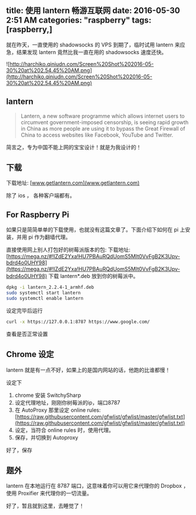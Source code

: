 title: 使用 lantern 畅游互联网
date: 2016-05-30 2:51 AM
categories: "raspberry"
tags: [raspberry,]
---

就在昨天，一直使用的 shadowsocks 的 VPS 到期了，临时试用 lantern 来应急，结果发现 lantern 竟然比我一直在用的 shadowsocks 速度还快。

<!--more-->

![http://harchiko.qiniudn.com/Screen%20Shot%202016-05-30%20at%202.54.45%20AM.png](http://harchiko.qiniudn.com/Screen%20Shot%202016-05-30%20at%202.54.45%20AM.png)

## lantern

> Lantern, a new software programme which allows internet users to circumvent government-imposed censorship, is seeing rapid growth in China as more people are using it to bypass the Great Firewall of China to access websites like Facebook, YouTube and Twitter.

简言之，专为中国不能上网的宝宝设计！就是为我设计的！

## 下载

下载地址: [www.getlantern.com](www.getlantern.com)

除了 ios ， 各种客户端都有。

## For Raspberry Pi

如果只是简简单单的下载使用，也就没有这篇文章了。下面介绍下如何在 pi 上安装，并用 pi 作为翻墙代理。

直接使用网上别人打包好的树莓派版本的包: 下载地址: [https://mega.nz/#!IZdE2Yxa!HU7PBAuRQdUomS5MIt0VvFgB2K3Upv-bdrd4o0UHY98](https://mega.nz/#!IZdE2Yxa!HU7PBAuRQdUomS5MIt0VvFgB2K3Upv-bdrd4o0UHY98) 下载 lantern*.deb 放到你的树莓派中。

```bash
dpkg -i lantern_2.2.4-1_armhf.deb
sudo systemctl start lantern
sudo systemctl enable lantern
```

设定完毕后运行

```bash
curl -x https://127.0.0.1:8787 https://www.google.com/
```

查看是否正常设置

## Chrome 设定

lantern 就是有一点不好，如果上的是国内网站的话，他跑的比谁都慢！

设定下

1. chrome 安装 SwitchySharp
2. 设定代理地址，刚刚你树莓派的ip，端口8787
3. 在 AutoProxy 那里设定 online rules: [https://raw.githubusercontent.com/gfwlist/gfwlist/master/gfwlist.txt](https://raw.githubusercontent.com/gfwlist/gfwlist/master/gfwlist.txt)
4. 设定，当符合 online rules 时，使用代理。
5. 保存，并切换到 Autoproxy

好了，保存

## 题外

lantern 在本地运行在 8787 端口，这意味着你可以用它来代理你的 Dropbox ， 使用 Proxifier 来代理你的一切流量。

好了，暂且就到这里，去睡觉了！